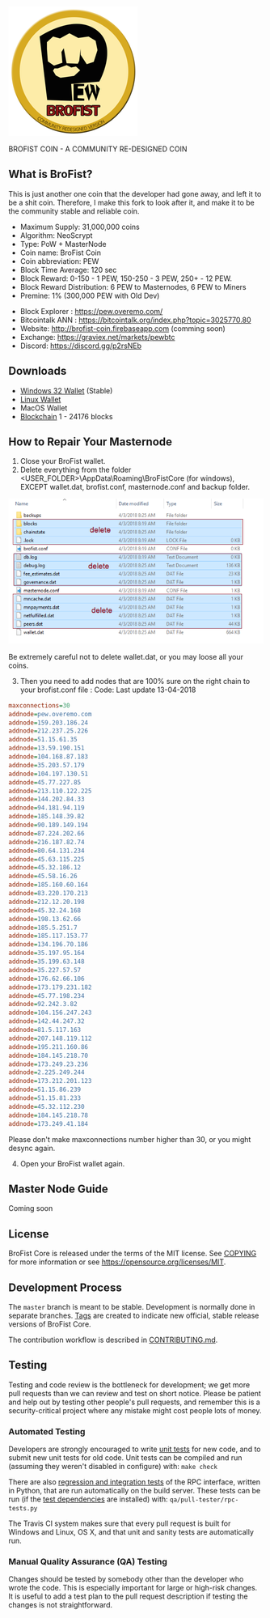 ![Brofist Logo](/src/qt/res/icons/bitcoin.png)

BROFIST COIN - A COMMUNITY RE-DESIGNED COIN 

What is BroFist?
----------------

This is just another one coin that the developer had gone away, and left it to be a shit coin.
Therefore, I make this fork to look after it, and make it to be the community stable and reliable coin.

- Maximum Supply: 31,000,000 coins
- Algorithm: NeoScrypt
- Type: PoW + MasterNode
- Coin name: BroFist Coin
- Coin abbreviation: PEW
- Block Time Average: 120 sec
- Block Reward: 0-150 - 1 PEW, 150-250 - 3 PEW, 250+ - 12 PEW. 
- Block Reward Distribution: 6 PEW to Masternodes, 6 PEW to Miners
- Premine: 1% (300,000 PEW with Old Dev)

* Block Explorer : https://pew.overemo.com/
* Bitcointalk ANN : https://bitcointalk.org/index.php?topic=3025770.80 
* Website: http://brofist-coin.firebaseapp.com  (comming soon)
* Exchange: https://graviex.net/markets/pewbtc
* Discord: https://discord.gg/p2rsNEb

Downloads
----------------
* [Windows 32 Wallet](https://github.com/modcrypto/brofist/releases/download/1.1/brofist32-qt.zip) (Stable)
* [Linux Wallet](https://github.com/modcrypto/brofist/releases/download/1.1/brofishd_ubuntu.1.1.tar.gz)
* MacOS Wallet
* [Blockchain](https://github.com/modcrypto/brofist/releases/download/1.0/brofist_blockchain_24176.zip) 1 - 24176 blocks

How to Repair Your Masternode
------------------------
1. Close your BroFist wallet.
2. Delete everything from the folder <USER_FOLDER>\AppData\Roaming\BroFistCore (for windows), 
   EXCEPT wallet.dat, brofist.conf, masternode.conf and backup folder.

![Sample Screen](/doc/brofist_doc/step1.png)

Be extremely careful not to delete wallet.dat, or you may loose all your coins.

3. Then you need to add nodes that are 100% sure on the right chain to your brofist.conf file :
Code: Last update 13-04-2018 
```ini
maxconnections=30
addnode=pew.overemo.com
addnode=159.203.186.24
addnode=212.237.25.226
addnode=51.15.61.35
addnode=13.59.190.151
addnode=104.168.87.183
addnode=35.203.57.179
addnode=104.197.130.51
addnode=45.77.227.85
addnode=213.110.122.225
addnode=144.202.84.33
addnode=94.181.94.119
addnode=185.148.39.82
addnode=90.189.149.194
addnode=87.224.202.66
addnode=216.187.82.74
addnode=80.64.131.234
addnode=45.63.115.225
addnode=45.32.186.12
addnode=45.58.16.26
addnode=185.160.60.164
addnode=83.220.170.213
addnode=212.12.20.198
addnode=45.32.24.168
addnode=198.13.62.66
addnode=185.5.251.7
addnode=185.117.153.77
addnode=134.196.70.186
addnode=35.197.95.164
addnode=35.199.63.148
addnode=35.227.57.57
addnode=176.62.66.106
addnode=173.179.231.182
addnode=45.77.198.234
addnode=92.242.3.82
addnode=104.156.247.243
addnode=142.44.247.32
addnode=81.5.117.163
addnode=207.148.119.112
addnode=195.211.160.86
addnode=184.145.218.70
addnode=173.249.23.236
addnode=2.225.249.244
addnode=173.212.201.123
addnode=51.15.86.239
addnode=51.15.81.233
addnode=45.32.112.230
addnode=184.145.218.78
addnode=173.249.41.184


```
Please don't make maxconnections number higher than 30, or you might desync again.

4. Open your BroFist wallet again.

Master Node Guide
----------------
Coming soon


License
-------

BroFist Core is released under the terms of the MIT license. See [COPYING](COPYING) for more
information or see https://opensource.org/licenses/MIT.

Development Process
-------------------

The `master` branch is meant to be stable. Development is normally done in separate branches.
[Tags](https://github.com/brofistcoin/brofist/tags) are created to indicate new official,
stable release versions of BroFist Core.

The contribution workflow is described in [CONTRIBUTING.md](CONTRIBUTING.md).

Testing
-------

Testing and code review is the bottleneck for development; we get more pull
requests than we can review and test on short notice. Please be patient and help out by testing
other people's pull requests, and remember this is a security-critical project where any mistake might cost people
lots of money.

### Automated Testing

Developers are strongly encouraged to write [unit tests](/doc/unit-tests.md) for new code, and to
submit new unit tests for old code. Unit tests can be compiled and run
(assuming they weren't disabled in configure) with: `make check`

There are also [regression and integration tests](/qa) of the RPC interface, written
in Python, that are run automatically on the build server.
These tests can be run (if the [test dependencies](/qa) are installed) with: `qa/pull-tester/rpc-tests.py`

The Travis CI system makes sure that every pull request is built for Windows
and Linux, OS X, and that unit and sanity tests are automatically run.

### Manual Quality Assurance (QA) Testing

Changes should be tested by somebody other than the developer who wrote the
code. This is especially important for large or high-risk changes. It is useful
to add a test plan to the pull request description if testing the changes is
not straightforward.
